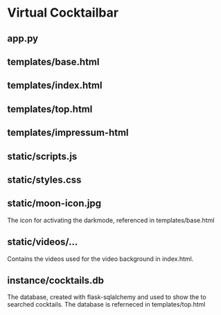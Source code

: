 # Virtual Cocktailbar

## app.py

## templates/base.html

## templates/index.html

## templates/top.html

## templates/impressum-html

## static/scripts.js

## static/styles.css

## static/moon-icon.jpg
The icon for activating the darkmode, referenced in templates/base.html

## static/videos/...
Contains the videos used for the video background in index.html. 

## instance/cocktails.db
The database, created with flask-sqlalchemy and used to show the to searched cocktails. The database is referneced in templates/top.html
